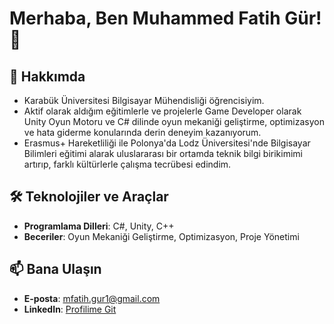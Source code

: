 # Merhaba, Ben Muhammed Fatih Gür! 👋

## 🚀 Hakkımda
- Karabük Üniversitesi Bilgisayar Mühendisliği öğrencisiyim.  
- Aktif olarak aldığım eğitimlerle ve projelerle Game Developer olarak Unity Oyun Motoru ve C# dilinde
  oyun mekaniği geliştirme, optimizasyon ve hata giderme konularında derin deneyim kazanıyorum.  
- Erasmus+ Hareketliliği ile Polonya'da Lodz Üniversitesi'nde Bilgisayar Bilimleri eğitimi alarak
  uluslararası bir ortamda teknik bilgi birikimimi artırıp, farklı kültürlerle çalışma tecrübesi edindim.
  
## 🛠️ Teknolojiler ve Araçlar
- **Programlama Dilleri**: C#, Unity, C++  
- **Beceriler**: Oyun Mekaniği Geliştirme, Optimizasyon, Proje Yönetimi  

## 📫 Bana Ulaşın
- **E-posta**: mfatih.gur1@gmail.com  
- **LinkedIn**: [Profilime Git](https://www.linkedin.com/in/1ffatihgur/)




